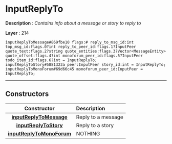 # InputReplyTo

**Description** : *Contains info about a message or story to reply to*

**Layer** : 214

```tl
inputReplyToMessage#869fbe10 flags:# reply_to_msg_id:int top_msg_id:flags.0?int reply_to_peer_id:flags.1?InputPeer quote_text:flags.2?string quote_entities:flags.3?Vector<MessageEntity> quote_offset:flags.4?int monoforum_peer_id:flags.5?InputPeer todo_item_id:flags.6?int = InputReplyTo;
inputReplyToStory#5881323a peer:InputPeer story_id:int = InputReplyTo;
inputReplyToMonoForum#69d66c45 monoforum_peer_id:InputPeer = InputReplyTo;
```

---

## Constructors

| Constructor | Description |
| :---: | :--- |
| [**inputReplyToMessage**](constructor/inputReplyToMessage) | Reply to a message |
| [**inputReplyToStory**](constructor/inputReplyToStory) | Reply to a story |
| [**inputReplyToMonoForum**](constructor/inputReplyToMonoForum) | NOTHING |